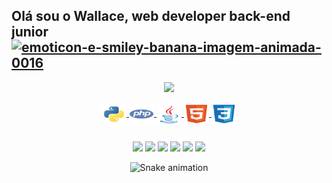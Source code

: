 ## Olá sou o Wallace, web developer back-end junior  <a href="https://www.imagensanimadas.com/cat-emoticons-e-smileys-de-bananas-2120.htm"><img src="https://www.imagensanimadas.com/data/media/2120/emoticon-e-smiley-banana-imagem-animada-0016.gif" border="0" alt="emoticon-e-smiley-banana-imagem-animada-0016" /></a>

<div align="center">
  <a href="https://github.com/W4llaS/W4llaS/">
  <img height="180em" src="https://github-readme-stats.vercel.app/api?username=W4llaS&show_icons=true&theme=algolia&include_all_commits=true&count_private=true"/>
</div>
    
<div style="display: inline_block" align="center"><br>
  <img align="center" alt="Walla-Python" height="30" width="40" src="https://raw.githubusercontent.com/devicons/devicon/master/icons/python/python-original.svg">
  <img align="center" alt="Walla-Ts" height="30" width="40" src="https://raw.githubusercontent.com/devicons/devicon/master/icons/php/php-plain.svg">
  <img align="center" alt="Walla-CSS" height="30" width="40" src="https://raw.githubusercontent.com/devicons/devicon/master/icons/java/java-original.svg"> 
  <img align="center" alt="Walla-HTML" height="30" width="40" src="https://raw.githubusercontent.com/devicons/devicon/master/icons/html5/html5-original.svg">
  <img align="center" alt="Walla-CSS" height="30" width="40" src="https://raw.githubusercontent.com/devicons/devicon/master/icons/css3/css3-original.svg">
<!--   <img align="center" alt="Rafa-CSS" height="30" width="40" src="https://raw.githubusercontent.com/devicons/devicon/master/icons/java/java-original.svg">   -->
    
<!--   <img align="right" alt="Walla-pic" height="150" style="border-radius:50px;" src="https://i.giphy.com/media/bGgsc5mWoryfgKBx1u/giphy.webp"> -->
</div>
  
  ##
  
<div align="center"> 
  <a href="https://www.youtube.com/channel/UC9bLJ-K03OfGGaJXSZgQCig" target="_blank"><img src="https://img.shields.io/badge/YouTube-FF0000?style=for-the-badge&logo=youtube&logoColor=white" target="_blank"></a>
  <a href="https://www.instagram.com/w4lla_s/" target="_blank"><img src="https://img.shields.io/badge/-Instagram-%23E4405F?style=for-the-badge&logo=instagram&logoColor=white" target="_blank"></a>
 	<a href="https://www.twitch.tv/w4lla_s" target="_blank"><img src="https://img.shields.io/badge/Twitch-9146FF?style=for-the-badge&logo=twitch&logoColor=white" target="_blank"></a>
 <a href="" target="_blank"><img src="https://img.shields.io/badge/Discord-7289DA?style=for-the-badge&logo=discord&logoColor=white" target="_blank"></a> 
  <a href = "mailto:walla.valentim00@gmail.com"><img src="https://img.shields.io/badge/-Gmail-%23333?style=for-the-badge&logo=gmail&logoColor=white" target="_blank"></a>
  <a href="https://www.linkedin.com/in/wallavalentim00/" target="_blank"><img src="https://img.shields.io/badge/-LinkedIn-%230077B5?style=for-the-badge&logo=linkedin&logoColor=white" target="_blank"></a> 

  ![Snake animation](https://github.com/danielbped/danielbped/blob/output/github-contribution-grid-snake.svg)
  









